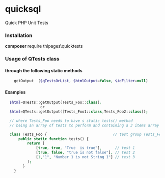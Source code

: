 # quicksql
Quick PHP Unit Tests

### Installation
**composer** require thipages\quicktests

### Usage of QTests class
#### through the following static methods
```php
    getOutput  ($qTestsOrList, $htmlOutput=false, $idFilter=null)
```

#### Examples
```php
  $html=QTests::getOutput(Tests_Foo::class);
                or
  $html=QTests::getOutput([Tests_Foo1::class,Tests_Foo2::class]);
  
  // where Tests_Foo needs to have s static tests() method
  // being an array of tests to perform and containing a 3 items array (actual,expected,description)

  class Tests_Foo {                              // test group Tests_Foo
      public static function tests() {
          return [
              [true, true, "True  is true"],      // test 1
              [true, false, "true is not false"], // test 2
              [1,"1", "Number 1 is not String 1"] // test 3
          ];
        }
    }

```

